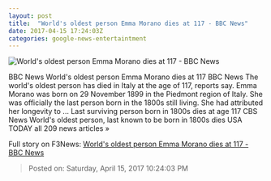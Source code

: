```yaml
---
layout: post
title:  "World's oldest person Emma Morano dies at 117 - BBC News"
date: 2017-04-15 17:24:03Z
categories: google-news-entertaintment
---
```


![World's oldest person Emma Morano dies at 117 - BBC News](https://ichef.bbci.co.uk/news/1024/cpsprodpb/126BF/production/_95655457_mediaitem95654962.jpg)

BBC News World's oldest person Emma Morano dies at 117 BBC News The world's oldest person has died in Italy at the age of 117, reports say. Emma Morano was born on 29 November 1899 in the Piedmont region of Italy. She was officially the last person born in the 1800s still living. She had attributed her longevity to ... Last surviving person born in 1800s dies at age 117 CBS News World's oldest person, last known to be born in 1800s dies USA TODAY all 209 news articles »


Full story on F3News: [World's oldest person Emma Morano dies at 117 - BBC News](http://www.f3nws.com/n/QmSqSH)

> Posted on: Saturday, April 15, 2017 10:24:03 PM
